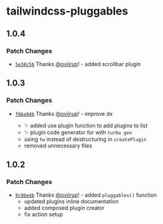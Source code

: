 # tailwindcss-pluggables

## 1.0.4

### Patch Changes

- [`5e38c5b`](https://github.com/oviirup/tailwindcss-pluggables/commit/5e38c5bc6b5b93aafc16fcd4e7c6f333676f91d5) Thanks [@oviirup](https://github.com/oviirup)! - added scrollbar plugin

## 1.0.3

### Patch Changes

- [`f66a94b`](https://github.com/oviirup/tailwindcss-pluggables/commit/f66a94b44fc612fe33e55623fa241edb8b93aa15) Thanks [@oviirup](https://github.com/oviirup)! - improve dx

  - ✨ added use plugin function to add plugins to list
  - ✨ plugin code generator for with `turbo gen`
  - using `tw` instead of destructuring in `createPlugin`
  - removed unnecessary files

## 1.0.2

### Patch Changes

- [`9c9be4b`](https://github.com/oviirup/tailwindcss-pluggables/commit/9c9be4b3faee75a51c4ac872139bbcdfb3a7962a) Thanks [@oviirup](https://github.com/oviirup)! - added `pluggables()` function
  - updated plugins inline documentation
  - added composed plugin creator
  - fix action setup
